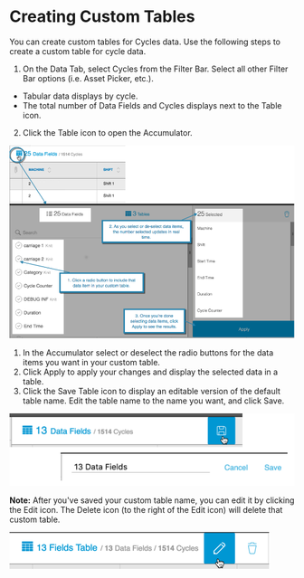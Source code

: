 # Creating Custom Tables

You can create custom tables for Cycles data. Use the following steps to create a custom table for cycle data.

1. On the Data Tab, select Cycles from the Filter Bar. Select all other Filter Bar options \(i.e. Asset Picker, etc.\).

  * Tabular data displays by cycle.
  * The total number of Data Fields and Cycles displays next to the Table icon.

2. Click the Table icon to open the Accumulator.

  ![](/assets/accumulator3_7_26_16.png)

  1. In the Accumulator select or deselect the radio buttons for the data items you want in your custom table.
  2. Click Apply to apply your changes and display the selected data in a table. 
  3. Click the Save Table icon to display an editable version of the default table name. Edit the table name to the name you want, and click Save.

  ![](customTableSave.png)

  **Note:** After you've saved your custom table name, you can edit it by clicking the Edit icon. The Delete icon \(to the right of the Edit icon\) will delete that custom table.

  ![](editCustomTalbeName.png)



